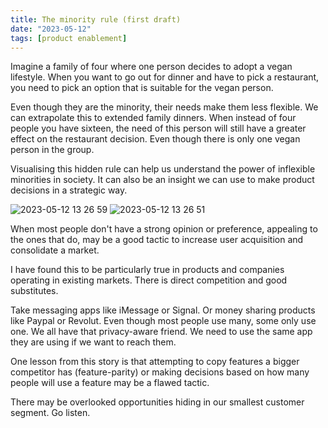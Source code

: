```yaml
---
title: The minority rule (first draft)
date: "2023-05-12"
tags: [product enablement]
---
```


Imagine a family of four where one person decides to adopt a vegan lifestyle. When you want to go out for dinner and have to pick a restaurant, you need to pick an option that is suitable for the vegan person.
 
Even though they are the minority, their needs make them less flexible. We can extrapolate this to extended family dinners. When instead of four people you have sixteen, the need of this person will still have a greater effect on the restaurant decision. Even though there is only one vegan person in the group.

Visualising this hidden rule can help us understand the power of inflexible minorities in society. It can also be an insight we can use to make product decisions in a strategic way.

![2023-05-12 13 26 59](https://github.com/malikpiara/moonwith/assets/6923650/2d11aa66-8620-42aa-8eef-588e3be09931)
![2023-05-12 13 26 51](https://github.com/malikpiara/moonwith/assets/6923650/c653b577-396c-40d7-bbd3-baeab2c78d6d)

When most people don't have a strong opinion or preference, appealing to the ones that do, may be a good tactic to increase user acquisition and consolidate a market.

I have found this to be particularly true in products and companies operating in existing markets. There is direct competition and good substitutes.

Take messaging apps like iMessage or Signal. Or money sharing products like Paypal or Revolut. Even though most people use many, some only use one. We all have that privacy-aware friend. We need to use the same app they are using if we want to reach them.

One lesson from this story is that attempting to copy features a bigger competitor has (feature-parity) or making decisions based on how many people will use a feature may be a flawed tactic.

There may be overlooked opportunities hiding in our smallest customer segment. Go listen.
